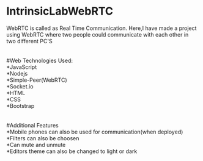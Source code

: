 # IntrinsicLabWebRTC 
WebRTC is called as Real Time Communication.
Here,I have made a project using WebRTC where two people could communicate with each other in two different PC'S 
<br><br><br>
#Web Technologies Used:
<br>
 *JavaScript <br>
 *Nodejs<br>
 *Simple-Peer(WebRTC)<br>
 *Socket.io<br>
 *HTML<br>
 *CSS<br>
 *Bootstrap<br>
 <br><br>
 #Additional Features<br>
 *Mobile phones can also be used for communication(when deployed)<br>
 *Filters can also be choosen<br>
 *Can mute and unmute<br>
 *Editors theme can also be changed to light or dark <br>
 
